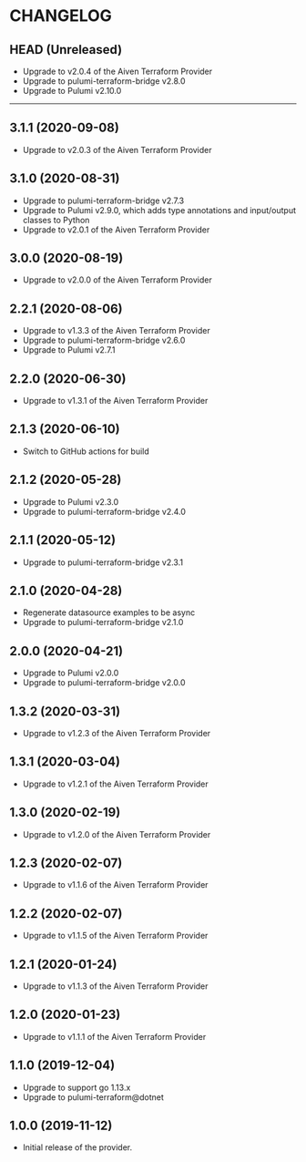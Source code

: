 CHANGELOG
=========

## HEAD (Unreleased)
* Upgrade to v2.0.4 of the Aiven Terraform Provider
* Upgrade to pulumi-terraform-bridge v2.8.0
* Upgrade to Pulumi v2.10.0

---

## 3.1.1 (2020-09-08)
* Upgrade to v2.0.3 of the Aiven Terraform Provider

## 3.1.0 (2020-08-31)
* Upgrade to pulumi-terraform-bridge v2.7.3
* Upgrade to Pulumi v2.9.0, which adds type annotations and input/output classes to Python
* Upgrade to v2.0.1 of the Aiven Terraform Provider

## 3.0.0 (2020-08-19)
* Upgrade to v2.0.0 of the Aiven Terraform Provider

## 2.2.1 (2020-08-06)
* Upgrade to v1.3.3 of the Aiven Terraform Provider
* Upgrade to pulumi-terraform-bridge v2.6.0
* Upgrade to Pulumi v2.7.1

## 2.2.0 (2020-06-30)
* Upgrade to v1.3.1 of the Aiven Terraform Provider

## 2.1.3 (2020-06-10)
* Switch to GitHub actions for build

## 2.1.2 (2020-05-28)
* Upgrade to Pulumi v2.3.0
* Upgrade to pulumi-terraform-bridge v2.4.0

## 2.1.1 (2020-05-12)
* Upgrade to pulumi-terraform-bridge v2.3.1

## 2.1.0 (2020-04-28)
* Regenerate datasource examples to be async
* Upgrade to pulumi-terraform-bridge v2.1.0

## 2.0.0 (2020-04-21)
* Upgrade to Pulumi v2.0.0
* Upgrade to pulumi-terraform-bridge v2.0.0

## 1.3.2 (2020-03-31)
* Upgrade to v1.2.3 of the Aiven Terraform Provider

## 1.3.1 (2020-03-04)
* Upgrade to v1.2.1 of the Aiven Terraform Provider

## 1.3.0 (2020-02-19)
* Upgrade to v1.2.0 of the Aiven Terraform Provider

## 1.2.3 (2020-02-07)
* Upgrade to v1.1.6 of the Aiven Terraform Provider

## 1.2.2 (2020-02-07)
* Upgrade to v1.1.5 of the Aiven Terraform Provider

## 1.2.1 (2020-01-24)
* Upgrade to v1.1.3 of the Aiven Terraform Provider

## 1.2.0 (2020-01-23)
* Upgrade to v1.1.1 of the Aiven Terraform Provider

## 1.1.0 (2019-12-04)
* Upgrade to support go 1.13.x
* Upgrade to pulumi-terraform@dotnet

## 1.0.0 (2019-11-12)
* Initial release of the provider.
